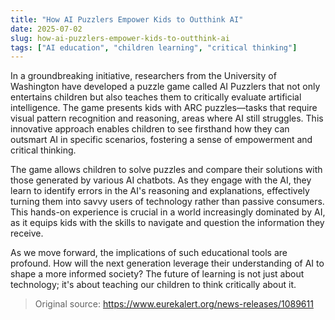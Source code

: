 ```yaml
---
title: "How AI Puzzlers Empower Kids to Outthink AI"
date: 2025-07-02
slug: how-ai-puzzlers-empower-kids-to-outthink-ai
tags: ["AI education", "children learning", "critical thinking"]
---
```

In a groundbreaking initiative, researchers from the University of Washington have developed a puzzle game called AI Puzzlers that not only entertains children but also teaches them to critically evaluate artificial intelligence. The game presents kids with ARC puzzles—tasks that require visual pattern recognition and reasoning, areas where AI still struggles. This innovative approach enables children to see firsthand how they can outsmart AI in specific scenarios, fostering a sense of empowerment and critical thinking.

The game allows children to solve puzzles and compare their solutions with those generated by various AI chatbots. As they engage with the AI, they learn to identify errors in the AI's reasoning and explanations, effectively turning them into savvy users of technology rather than passive consumers. This hands-on experience is crucial in a world increasingly dominated by AI, as it equips kids with the skills to navigate and question the information they receive.

As we move forward, the implications of such educational tools are profound. How will the next generation leverage their understanding of AI to shape a more informed society? The future of learning is not just about technology; it's about teaching our children to think critically about it.

> Original source: https://www.eurekalert.org/news-releases/1089611